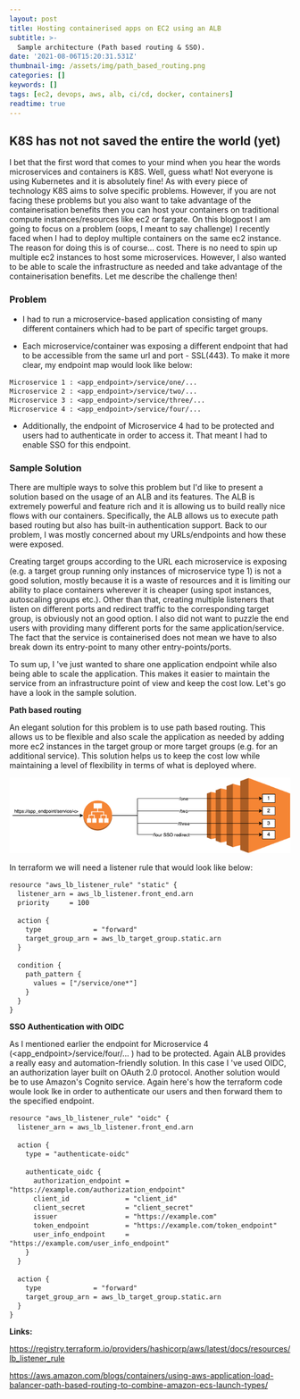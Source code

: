 ```yaml
---
layout: post
title: Hosting containerised apps on EC2 using an ALB
subtitle: >-
  Sample architecture (Path based routing & SSO).
date: '2021-08-06T15:20:31.531Z'
thumbnail-img: /assets/img/path_based_routing.png
categories: []
keywords: []
tags: [ec2, devops, aws, alb, ci/cd, docker, containers]
readtime: true
---
```


## K8S has not not saved the entire the world (yet)

I bet that the first word that comes to your mind when you hear the words microservices and containers is K8S. Well, guess what! Not everyone is using Kubernetes and it is absolutely fine! As with every piece of technology K8S aims to solve specific problems. However, if you are not facing these problems but you also want to take advantage of the containerisation benefits then you can host your containers on traditional compute instances/resources like ec2 or fargate. On this blogpost I am going to focus on a problem (oops, I meant to say challenge) I recently faced when I had to deploy multiple containers on the same ec2 instance. The reason for doing this is of course... cost. There is no need to spin up multiple ec2 instances to host some microservices. However, I also wanted to be able to scale the infrastructure as needed and take advantage of the containerisation benefits. Let me describe the challenge then!

### Problem

- I had to run a microservice-based application consisting of many different containers which had to be part of specific target groups.

- Each microservice/container was exposing a different endpoint that had to be accessible from the same url and port - SSL(443). To make it more clear, my endpoint map would look like below:

```
Microservice 1 : <app_endpoint>/service/one/...
Microservice 2 : <app_endpoint>/service/two/...
Microservice 3 : <app_endpoint>/service/three/...
Microservice 4 : <app_endpoint>/service/four/...
```

- Additionally, the endpoint of Microservice 4 had to be protected and users had to authenticate in order to access it. That meant I had to enable SSO for this endpoint.

### Sample Solution

There are multiple ways to solve this problem but I'd like to present a solution based on the usage of an ALB and its features. The ALB is extremely powerful and feature rich and it is allowing us to build really nice flows with our containers. Specifically, the ALB allows us to execute path based routing but also has built-in authentication support. Back to our problem, I was mostly concerned about my URLs/endpoints and how these were exposed.

Creating target groups according to the URL each microservice is exposing (e.g. a target group running only instances of microservice type 1) is not a good solution, mostly because it is a waste of resources and it is limiting our ability to place containers wherever it is cheaper (using spot instances, autoscaling groups etc.). Other than that, creating multiple listeners that listen on different ports and redirect traffic to the corresponding target group, is obviously not an good option. I also did not want to puzzle the end users with providing many different ports for the same application/service. The fact that the service is containerised does not mean we have to also break down its entry-point to many other entry-points/ports.

To sum up, I 've just wanted to share one application endpoint while also being able to scale the application. This makes it easier to maintain the service from an infrastructure point of view and keep the cost low. Let's go have a look in the sample solution.

**Path based routing**

An elegant solution for this problem is to use path based routing. This allows us to be flexible and also scale the application as needed by adding more ec2 instances in the target group or more target groups (e.g. for an additional service). This solution helps us to keep the cost low while maintaining a level of flexibility in terms of what is deployed where.

<p align="center">
  <img src="/assets/img/path_based_routing.png">
</p>


In terraform we will need a listener rule that would look like below:

```
resource "aws_lb_listener_rule" "static" {
  listener_arn = aws_lb_listener.front_end.arn
  priority     = 100

  action {
    type             = "forward"
    target_group_arn = aws_lb_target_group.static.arn
  }

  condition {
    path_pattern {
      values = ["/service/one*"]
    }
  }
}
```

**SSO Authentication with OIDC**

As I mentioned earlier the endpoint for Microservice 4 (<app_endpoint>/service/four/... ) had to be protected. Again ALB provides a really
easy and automation-friendly solution. In this case I 've used OIDC, an authorization layer built on OAuth 2.0 protocol. Another solution would be to use Amazon's Cognito service. Again here's how the terraform code woule look lke in order to authenticate our users and then forward them to the specified endpoint.

```
resource "aws_lb_listener_rule" "oidc" {
  listener_arn = aws_lb_listener.front_end.arn

  action {
    type = "authenticate-oidc"

    authenticate_oidc {
      authorization_endpoint = "https://example.com/authorization_endpoint"
      client_id              = "client_id"
      client_secret          = "client_secret"
      issuer                 = "https://example.com"
      token_endpoint         = "https://example.com/token_endpoint"
      user_info_endpoint     = "https://example.com/user_info_endpoint"
    }
  }

  action {
    type             = "forward"
    target_group_arn = aws_lb_target_group.static.arn
  }
}
```


**Links:**

<https://registry.terraform.io/providers/hashicorp/aws/latest/docs/resources/lb_listener_rule>

<https://aws.amazon.com/blogs/containers/using-aws-application-load-balancer-path-based-routing-to-combine-amazon-ecs-launch-types/>

